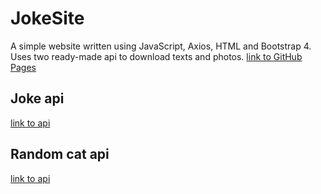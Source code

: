 # JokeSite
A simple website written using JavaScript, Axios, HTML and Bootstrap 4. Uses two ready-made api to download texts and photos.
[link to GitHub Pages](https://czepim200.github.io/JokeSite/)

## Joke api
[link to api](https://github.com/15Dkatz/official_joke_api)

## Random cat api
[link to api](https://random.cat/)
